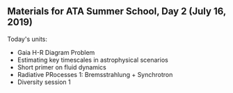 ## Materials for ATA Summer School, Day 2 (July 16, 2019)
  
Today's units:

* Gaia H-R Diagram Problem
* Estimating key timescales in astrophysical scenarios
* Short primer on fluid dynamics
* Radiative PRocesses 1: Bremsstrahlung + Synchrotron
* Diversity session 1

